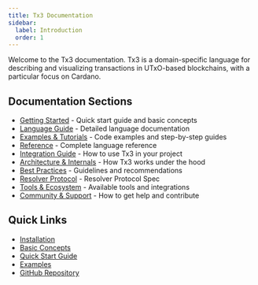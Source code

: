 ```yaml
---
title: Tx3 Documentation
sidebar:
  label: Introduction
  order: 1
---
```


Welcome to the Tx3 documentation. Tx3 is a domain-specific language for describing and visualizing transactions in UTxO-based blockchains, with a particular focus on Cardano.

## Documentation Sections

- [Getting Started](./tx3/getting-started) - Quick start guide and basic concepts
- [Language Guide](./tx3/language-guide) - Detailed language documentation
- [Examples & Tutorials](./tx3/examples) - Code examples and step-by-step guides
- [Reference](./tx3/reference) - Complete language reference
- [Integration Guide](./tx3/integration) - How to use Tx3 in your project
- [Architecture & Internals](./tx3/architecture) - How Tx3 works under the hood
- [Best Practices](./tx3/best-practices) - Guidelines and recommendations
- [Resolver Protocol](./tx3/resolver-protocol) - Resolver Protocol Spec
- [Tools & Ecosystem](./tx3/tools) - Available tools and integrations
- [Community & Support](./tx3/community) - How to get help and contribute

## Quick Links

- [Installation](./tx3/getting-started/installation)
- [Basic Concepts](./tx3/getting-started/basic-concepts)
- [Quick Start Guide](./tx3/getting-started/quick-start)
- [Examples](./tx3/examples)
- [GitHub Repository](https://github.com/txpipe/tx3) 